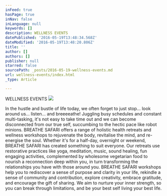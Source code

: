 ```yaml
---
inFeed: true
hasPage: true
inNav: false
inLanguage: null
keywords: []
description: WELLNESS EVENTS
datePublished: '2016-05-19T13:48:34.568Z'
dateModified: '2016-05-19T13:48:20.806Z'
title: ''
author: []
authors: []
publisher: null
starred: false
sourcePath: _posts/2016-05-19-wellness-events.md
url: wellness-events/index.html
_type: Article

---
```

WELLNESS EVENTS
![](https://the-grid-user-content.s3-us-west-2.amazonaws.com/47967a4d-4f18-4619-acb3-07f9edb0f30c.jpg)

In the hustle and bustle of life today, we often forget to just stop... look around us... listen... and breeeeathe! Juggling busy schedules and constant multi-tasking, it's not easy to take time out and we can become disconnected from our true self, succumbing to the hectic pace like robot minions. 
BREATHE SAFARI offers a range of holistic health retreats and wellness workshops to rejuvenate the body, revitalise the mind, and re-energise the soul.
Whether it's for a half-day, overnight or weekend, BREATHE SAFARI has created something to suit everyone. Our retreats use restorative practices like yoga, meditation, music, sound healing, fun engaging activities, complemented by wholesome vegetarian food to nourish a reconnection deep within you, in turn transforming the relationships you have with those around you.
BREATHE SAFARI workshops help you to rediscover a sense of purpose and clarity in your life, rekindle a sense of community and contribution, explore creativity, embrace gratitude, and encourage the gift of sharing. We aim to nurture your inner strength, so you can break through limitations, and be your best self living your best life.